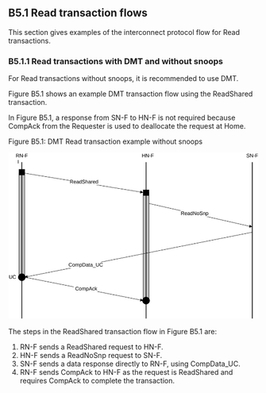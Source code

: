 ## B5.1 Read transaction flows

This section gives examples of the interconnect protocol flow for Read transactions.

### B5.1.1 Read transactions with DMT and without snoops

For Read transactions without snoops, it is recommended to use DMT.

Figure B5.1 shows an example DMT transaction flow using the ReadShared transaction.

In Figure B5.1, a response from SN-F to HN-F is not required because CompAck from the Requester is used to deallocate the request at Home.

Figure B5.1: DMT Read transaction example without snoops

![Image](page_269/image_000000_a2c0f52a6465f4ad14dcc880f79bef77df6209c318b731cc305dd46ad3977ffd.png)

The steps in the ReadShared transaction flow in Figure B5.1 are:

1. RN-F sends a ReadShared request to HN-F.
2. HN-F sends a ReadNoSnp request to SN-F.
3. SN-F sends a data response directly to RN-F, using CompData\_UC.
4. RN-F sends CompAck to HN-F as the request is ReadShared and requires CompAck to complete the transaction.